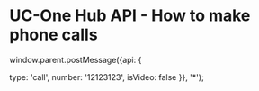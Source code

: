# UC-One Hub API - How to make phone calls

window.parent.postMessage({api: {

type: 'call', number: '12123123', isVideo: false
}}, '*');
